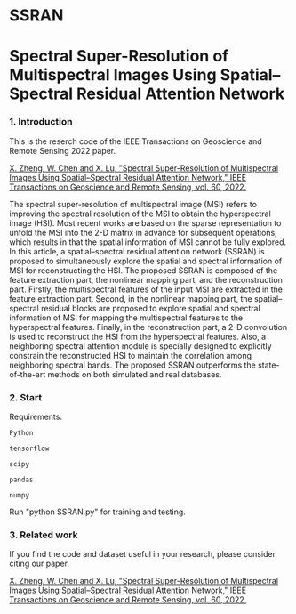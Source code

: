 # SSRAN

# Spectral Super-Resolution of Multispectral Images Using Spatial–Spectral Residual Attention Network


### 1. Introduction

This is the reserch code of the IEEE Transactions on Geoscience and Remote Sensing 2022 paper.

[X. Zheng, W. Chen and X. Lu, "Spectral Super-Resolution of Multispectral Images Using Spatial–Spectral Residual Attention Network," IEEE Transactions on Geoscience and Remote Sensing, vol. 60, 2022.](https://ieeexplore.ieee.org/document/9519844)

The spectral super-resolution of multispectral image (MSI) refers to improving the spectral resolution of the MSI to obtain the hyperspectral image (HSI). Most recent works are based on the sparse representation to unfold the MSI into the 2-D matrix in advance for subsequent operations, which results in that the spatial information of MSI cannot be fully explored. In this article, a spatial–spectral residual attention network (SSRAN) is proposed to simultaneously explore the spatial and spectral information of MSI for reconstructing the HSI. The proposed SSRAN is composed of the feature extraction part, the nonlinear mapping part, and the reconstruction part. Firstly, the multispectral features of the input MSI are extracted in the feature extraction part. Second, in the nonlinear mapping part, the spatial–spectral residual blocks are proposed to explore spatial and spectral information of MSI for mapping the multispectral features to the hyperspectral features. Finally, in the reconstruction part, a 2-D convolution is used to reconstruct the HSI from the hyperspectral features. Also, a neighboring spectral attention module is specially designed to explicitly constrain the reconstructed HSI to maintain the correlation among neighboring spectral bands. The proposed SSRAN outperforms the state-of-the-art methods on both simulated and real databases.

### 2. Start


Requirements:
             
	Python
	
	tensorflow
	
	scipy
	
	pandas
	
	numpy

Run "python SSRAN.py" for training and testing.

### 3. Related work

If you find the code and dataset useful in your research, please consider citing our paper.


[X. Zheng, W. Chen and X. Lu, "Spectral Super-Resolution of Multispectral Images Using Spatial–Spectral Residual Attention Network," IEEE Transactions on Geoscience and Remote Sensing, vol. 60, 2022.](https://ieeexplore.ieee.org/document/9519844)

